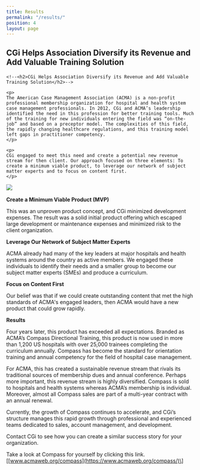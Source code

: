 ```yaml
---
title: Results
permalink: "/results/"
position: 4
layout: page
---
```



<h2 style="margin-bottom: 20px;">CGi Helps Association Diversify its Revenue and Add Valuable Training Solution</h2>



<div class="row mb-5 pb-4" style="margin-bottom: 1rem !important;">

  <div class="col-md-6">

    <!--<h2>CGi Helps Association Diversify its Revenue and Add Valuable Training Solution</h2>-->

    <p>
	The American Case Management Association (ACMA) is a non-profit professional membership organization for hospital and health system case management professionals. In 2012, CGi and ACMA’s leadership identified the need in this profession for better training tools. Much of the training for new individuals entering the field was “on-the-job” and based on a preceptor model. The complexities of this field, the rapidly changing healthcare regulations, and this training model left gaps in practitioner competency.
    </p>

    <p>
	CGi engaged to meet this need and create a potential new revenue stream for then client. Our approach focused on three elements: To create a minimum viable product, to leverage our network of subject matter experts and to focus on content first. 
    </p>

  </div>

  <div class="col-md-6">
    <img src="/uploads/Compass_2.jpg">
  </div>

</div>






**Create a Minimum Viable Product (MVP)**

This was an unproven product concept, and CGi minimized development expenses. The result was a solid initial product offering which escaped large development or maintenance expenses and minimized risk to the client organization.

**Leverage Our Network of Subject Matter Experts**

ACMA already had many of the key leaders at major hospitals and health systems around the country as active members. We engaged these individuals to identify their needs and a smaller group to become our subject matter experts (SMEs) and produce a curriculum.

**Focus on Content First**

Our belief was that if we could create outstanding content that met the high standards of ACMA's engaged leaders, then ACMA would have a new product that could grow rapidly.

**Results**

Four years later, this product has exceeded all expectations. Branded as ACMA’s Compass Directional Training, this product is now used in more than 1,200 US hospitals with over 25,000 trainees completing the curriculum annually. Compass has become the standard for orientation training and annual competency for the field of hospital case management.

For ACMA, this has created a sustainable revenue stream that rivals its traditional sources of membership dues and annual conference.
Perhaps more important, this revenue stream is highly diversified. Compass is sold to hospitals and health systems whereas ACMA’s membership is individual. Moreover, almost all Compass sales are part of a multi-year contract with an annual renewal.

Currently, the growth of Compass continues to accelerate, and CGi’s structure manages this rapid growth through professional and experienced teams dedicated to sales, account management, and development.

Contact CGi to see how you can create a similar success story for your organization. 

Take a look at Compass for yourself by clicking this link. \[[www.acmaweb.org/compass](https://www.acmaweb.org/compass/)\]


